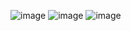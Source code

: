 ![image](https://github.com/user-attachments/assets/99fa238f-271e-4155-867a-9070ccfc03c7)
![image](https://github.com/user-attachments/assets/dc9a9e25-41b1-405e-823a-7a682059afd2)
![image](https://github.com/user-attachments/assets/a210db2f-ea60-4457-adad-34c5afe99869)
